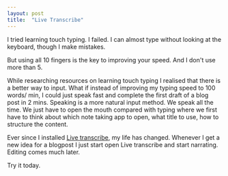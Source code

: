 ```yaml
---
layout: post
title:  "Live Transcribe"
---
```


I tried learning touch typing. I failed. I can almost type without looking at the keyboard, though I make mistakes.

But using all 10 fingers is the key to improving your speed. And I don't use more than 5.

While researching resources on learning touch typing I realised that there is a better way to input. What if instead of improving my typing speed to 100 words/ min, I could just speak fast and complete the first draft of a blog post in 2 mins. Speaking is a more natural input method. We speak all the time. We just have to open the mouth compared with typing where we first have to think about which note taking app to open, what title to use, how to structure the content.

Ever since I installed [Live transcribe](https://play.google.com/store/apps/details?id=com.google.audio.hearing.visualization.accessibility.scribe&hl=en_IN&gl=US), my life has changed. Whenever I get a new idea for a blogpost I just start open Live transcribe and start narrating. Editing comes much later.

Try it today.
